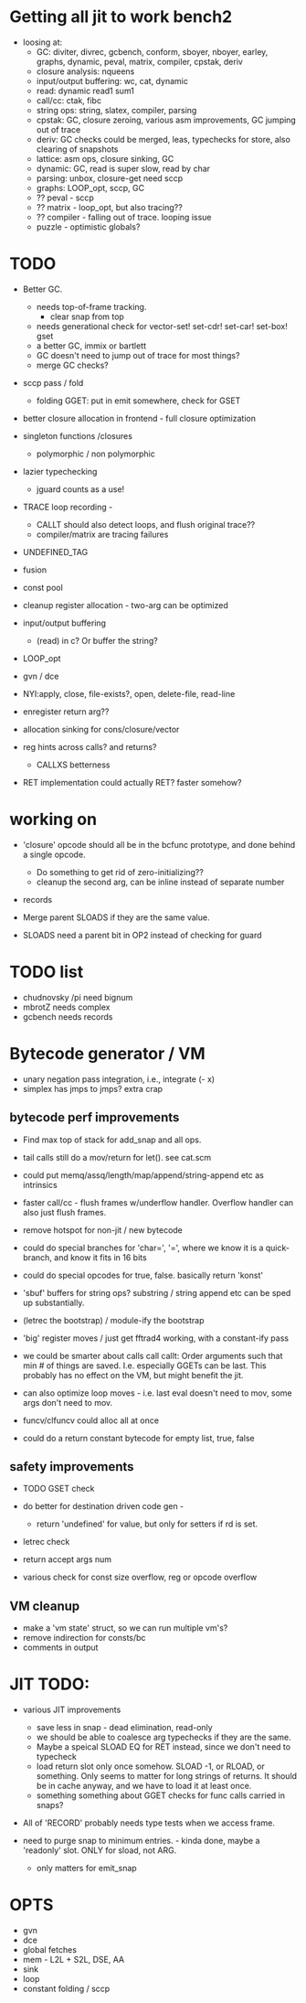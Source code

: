 # Getting all jit to work bench2

* loosing at: 
  * GC: diviter, divrec, gcbench, conform, sboyer, nboyer, earley, graphs, dynamic, peval, matrix, compiler, cpstak, deriv
  * closure analysis: nqueens
  * input/output buffering: wc, cat, dynamic
  * read: dynamic read1 sum1
  * call/cc: ctak, fibc
  * string ops: string, slatex, compiler, parsing
  * cpstak: GC, closure zeroing, various asm improvements, GC jumping out of trace
  * deriv: GC checks could be merged, leas, typechecks for store, also clearing of snapshots
  * lattice: asm ops, closure sinking, GC
  * dynamic: GC, read is super slow, read by char
  * parsing: unbox, closure-get need sccp
  * graphs: LOOP_opt, sccp, GC
  * ?? peval - sccp
  * ?? matrix - loop_opt, but also tracing??
  * ?? compiler - falling out of trace.  looping issue
  * puzzle - optimistic globals?

# TODO

* Better GC.
  * needs top-of-frame tracking.
    * clear snap from top
  * needs generational check for vector-set! set-cdr! set-car! set-box! gset
  * a better GC, immix or bartlett
  * GC doesn't need to jump out of trace for most things?
  * merge GC checks?
* sccp pass / fold
  * folding GGET: put in emit somewhere, check for GSET

* better closure allocation in frontend - full closure optimization
* singleton functions /closures
  * polymorphic / non polymorphic
* lazier typechecking
  * jguard counts as a use!
* TRACE loop recording - 
  * CALLT should also detect loops, and flush original trace??
  * compiler/matrix are tracing failures
  
* UNDEFINED_TAG
* fusion
* const pool
* cleanup register allocation - two-arg can be optimized

* input/output buffering
  * (read) in c?  Or buffer the string?
* LOOP_opt
* gvn / dce

* NYI:apply, close, file-exists?, open, delete-file, read-line
* enregister return arg??
* allocation sinking for cons/closure/vector
* reg hints across calls? and returns?
  * CALLXS betterness
* RET implementation could actually RET? faster somehow?

# working on

* 'closure' opcode should all be in the bcfunc prototype, and done behind a single opcode.
  * Do something to get rid of zero-initializing??
  * cleanup the second arg, can be inline instead of separate number

* records
* Merge parent SLOADS if they are the same value.
* SLOADS need a parent bit in OP2 instead of checking for guard

# TODO list

* chudnovsky /pi need bignum
* mbrotZ needs complex
* gcbench needs records

# Bytecode generator / VM

* unary negation pass integration, i.e., integrate (- x)
* simplex has jmps to jmps? extra crap

## bytecode perf improvements 

* Find max top of stack for add_snap and all ops.
* tail calls still do a mov/return for let().  see cat.scm

* could put memq/assq/length/map/append/string-append etc as intrinsics
* faster call/cc - flush frames w/underflow handler.  Overflow handler can also just flush frames.

* remove hotspot for non-jit / new bytecode
* could do special branches for 'char=', '=', where we know it is a quick-branch, and know it fits in 16 bits
* could do special opcodes for true, false.  basically return 'konst'

* 'sbuf' buffers for string ops?  substring / string append etc can be sped up substantially.

* (letrec the bootstrap) / module-ify the bootstrap
* 'big' register moves / just get fftrad4 working, with a constant-ify pass
* we could be smarter about calls call callt: Order arguments such that min # of things are saved.  I.e. especially GGETs can be last.
 This probably has no effect on the VM, but might benefit the jit.
* can also optimize loop moves - i.e. last eval doesn't need to mov, some args don't need to mov.
* funcv/clfuncv could alloc all at once
* could do a return constant bytecode for empty list, true, false

## safety improvements
* TODO GSET check
* do better for destination driven code gen - 
   * return 'undefined' for value, but only for setters if rd is set.
* letrec check
* return accept args num 

* various check for const size overflow, reg or opcode overflow

## VM cleanup
* make a 'vm state' struct, so we can run multiple vm's?
* remove indirection for consts/bc
* comments in output

# JIT TODO:

* various JIT improvements
  * save less in snap - dead elimination, read-only
  * we should be able to coalesce arg typechecks if they are the same.
  * Maybe a speical SLOAD EQ for RET instead, since we don't need to typecheck
  * load return slot only once somehow.  SLOAD -1, or RLOAD, or something.
      Only seems to matter for long strings of returns.  It should be in cache anyway, and we have to load
	  it at least once.
  * something something about GGET checks for func calls carried in snaps?

* All of 'RECORD' probably needs type tests when we access frame.

* need to purge snap to minimum entries. - kinda done, maybe a 'readonly' slot.  ONLY for sload, not ARG.
  * only matters for emit_snap


# OPTS

* gvn
* dce
* global fetches
* mem - L2L + S2L, DSE, AA
* sink
* loop
* constant folding / sccp
